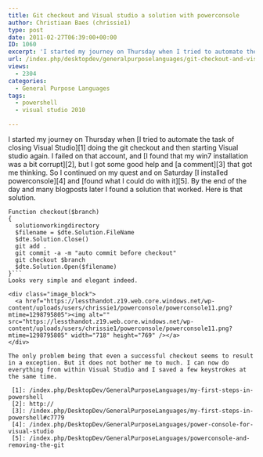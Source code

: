 ```yaml
---
title: Git checkout and Visual studio a solution with powerconsole
author: Christiaan Baes (chrissie1)
type: post
date: 2011-02-27T06:39:00+00:00
ID: 1060
excerpt: 'I started my journey on Thursday when I tried to automate the task of closing Visual Studio doing the git checkout and then starting Visual studio again. I failed on that account, and I found that my win7 installation was a bit corrupt,  but I got some&hellip;'
url: /index.php/desktopdev/generalpurposelanguages/git-checkout-and-visual-studio/
views:
  - 2304
categories:
  - General Purpose Languages
tags:
  - powershell
  - visual studio 2010

---
```

I started my journey on Thursday when [I tried to automate the task of closing Visual Studio][1] doing the git checkout and then starting Visual studio again. I failed on that account, and [I found that my win7 installation was a bit corrupt][2], but I got some good help and [a comment][3] that got me thinking. So I continued on my quest and on Saturday [I installed powerconsole][4] and [found what I could do with it][5]. By the end of the day and many blogposts later I found a solution that worked. Here is that solution.

```
Function checkout($branch)
{
  solutionworkingdirectory
  $filename = $dte.Solution.FileName
  $dte.Solution.Close()
  git add .
  git commit -a -m "auto commit before checkout"
  git checkout $branch
  $dte.Solution.Open($filename)
}```
Looks very simple and elegant indeed.

<div class="image_block">
  <a href="https://lessthandot.z19.web.core.windows.net/wp-content/uploads/users/chrissie1/powerconsole/powerconsole11.png?mtime=1298795805"><img alt="" src="https://lessthandot.z19.web.core.windows.net/wp-content/uploads/users/chrissie1/powerconsole/powerconsole11.png?mtime=1298795805" width="718" height="769" /></a>
</div>

The only problem being that even a successful checkout seems to result in a exception. But it does not bother me to much. I can now do everything from within Visual Studio and I saved a few keystrokes at the same time.

 [1]: /index.php/DesktopDev/GeneralPurposeLanguages/my-first-steps-in-powershell
 [2]: http://
 [3]: /index.php/DesktopDev/GeneralPurposeLanguages/my-first-steps-in-powershell#c7779
 [4]: /index.php/DesktopDev/GeneralPurposeLanguages/power-console-for-visual-studio
 [5]: /index.php/DesktopDev/GeneralPurposeLanguages/powerconsole-and-removing-the-git